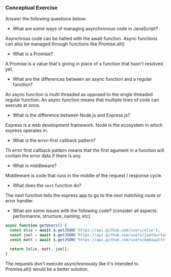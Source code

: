### Conceptual Exercise

Answer the following questions below:

- What are some ways of managing asynchronous code in JavaScript?

Asynchrous code can be halted with the await function. Async functions can also be managed through functions like Promise.all()

- What is a Promise?

A Promise is a value that's giving in place of a function that hasn't resolved yet.

- What are the differences between an async function and a regular function?

An async function is multi threaded as opposed to the single threaded regular function. An async function means that multiple lines of code can execute at once.

- What is the difference between Node.js and Express.js?

Express is a web development framework. Node is the ecosystem in which express operates in.

- What is the error-first callback pattern?

Th error first callback pattern means that the first agument in a function will contain the error data if there is any.

- What is middleware?

Middleware is code that runs in the middle of the request / response cycle.

- What does the `next` function do?

The next function tells the express app to go to the next matching route or error handler.

- What are some issues with the following code? (consider all aspects: performance, structure, naming, etc)

```js
async function getUsers() {
  const elie = await $.getJSON('https://api.github.com/users/elie');
  const joel = await $.getJSON('https://api.github.com/users/joelburton');
  const matt = await $.getJSON('https://api.github.com/users/mmmaaatttttt');

  return [elie, matt, joel];
}
```

The requests don't execute asynchronously like it's intended to. Promise.all() would be a better solution.
